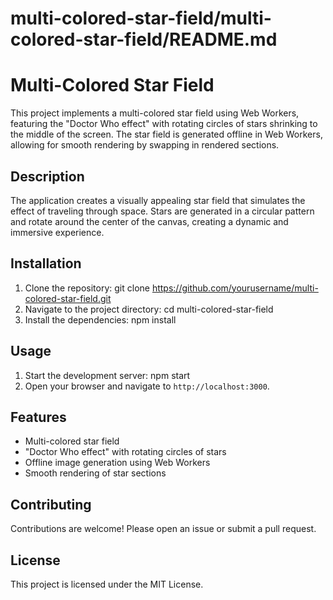 # multi-colored-star-field/multi-colored-star-field/README.md

# Multi-Colored Star Field

This project implements a multi-colored star field using Web Workers, featuring the "Doctor Who effect" with rotating circles of stars shrinking to the middle of the screen. The star field is generated offline in Web Workers, allowing for smooth rendering by swapping in rendered sections.

## Description

The application creates a visually appealing star field that simulates the effect of traveling through space. Stars are generated in a circular pattern and rotate around the center of the canvas, creating a dynamic and immersive experience.

## Installation

1. Clone the repository:
    git clone https://github.com/yourusername/multi-colored-star-field.git
2. Navigate to the project directory:
    cd multi-colored-star-field
3. Install the dependencies:
    npm install

## Usage

1. Start the development server:
    npm start
2. Open your browser and navigate to `http://localhost:3000`.

## Features

- Multi-colored star field
- "Doctor Who effect" with rotating circles of stars
- Offline image generation using Web Workers
- Smooth rendering of star sections

## Contributing

Contributions are welcome! Please open an issue or submit a pull request.

## License

This project is licensed under the MIT License.